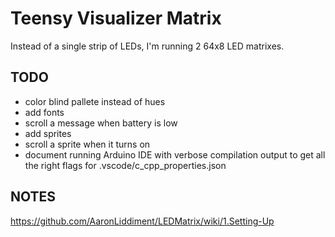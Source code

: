 # Teensy Visualizer Matrix

Instead of a single strip of LEDs, I'm running 2 64x8 LED matrixes.

## TODO

* color blind pallete instead of hues
* add fonts
* scroll a message when battery is low
* add sprites
* scroll a sprite when it turns on
* document running Arduino IDE with verbose compilation output to get all the right flags for .vscode/c_cpp_properties.json

## NOTES

https://github.com/AaronLiddiment/LEDMatrix/wiki/1.Setting-Up
